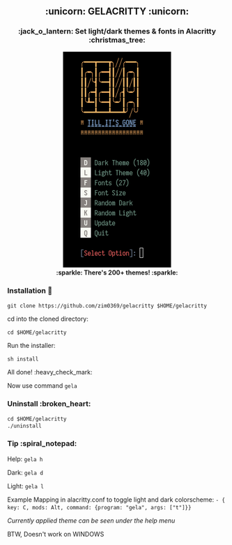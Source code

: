 <h2 align='center'> :unicorn: GELACRITTY :unicorn: </h1>
<h3 align='center'> :jack_o_lantern: Set light/dark themes & fonts in Alacritty :christmas_tree: </h1>

<p align='center'>
<img src="images/gela_banner.png" /><br>
<strong> :sparkle: There's 200+ themes! :sparkle: </strong>
</p>

### Installation :rainbow:

    git clone https://github.com/zim0369/gelacritty $HOME/gelacritty

cd into the cloned directory:

    cd $HOME/gelacritty

Run the installer:

    sh install

All done! :heavy\_check\_mark:

Now use command `gela`

### Uninstall :broken\_heart:

    cd $HOME/gelacritty
    ./uninstall

### Tip :spiral\_notepad:

Help: `gela h`

Dark: `gela d`

Light: `gela l`

Example Mapping in alacritty.conf to toggle light and dark colorscheme:
`- { key: C, mods: Alt, command: {program: "gela", args: ["t"]}}`

*Currently applied theme can be seen under the help menu*

BTW, Doesn't work on WINDOWS
